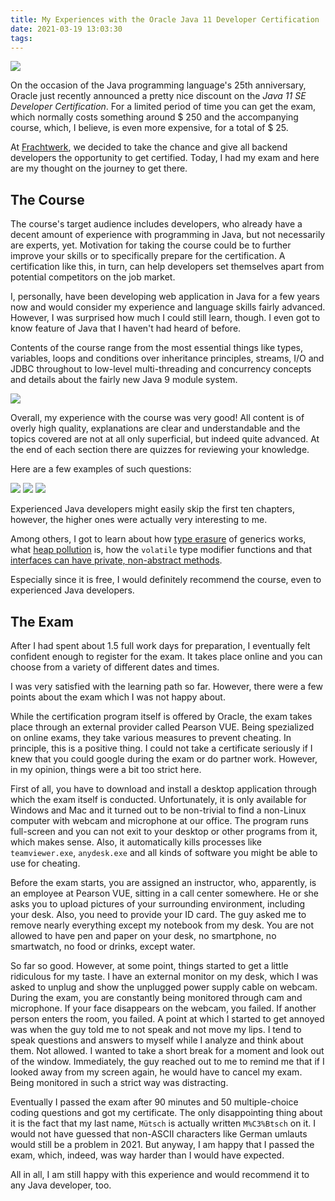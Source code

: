 ```yaml
---
title: My Experiences with the Oracle Java 11 Developer Certification
date: 2021-03-19 13:03:30
tags:
---
```


![](https://apps.muetsch.io/images/o:auto/rs,s:640?image=https://muetsch.io/images/java_cert2.png)

On the occasion of the Java programming language's 25th anniversary, Oracle just recently announced a pretty nice discount on the _Java 11 SE Developer Certification_. For a limited period of time you can get the exam, which normally costs something around $ 250 and the accompanying course, which, I believe, is even more expensive, for a total of $ 25.

 At [Frachtwerk](https://frachtwerk.de), we decided to take the chance and give all backend developers the opportunity to get certified. Today, I had my exam and here are my thought on the journey to get there.

## The Course
The course's target audience includes developers, who already have a decent amount of experience with programming in Java, but not necessarily are experts, yet. Motivation for taking the course could be to further improve your skills or to specifically prepare for the certification. A certification like this, in turn, can help developers set themselves apart from potential competitors on the job market.

I, personally, have been developing web application in Java for a few years now and would consider my experience and language skills fairly advanced. However, I was surprised how much I could still learn, though. I even got to know feature of Java that I haven't had heard of before.

Contents of the course range from the most essential things like types, variables, loops and conditions over inheritance principles, streams, I/O and JDBC throughout to low-level multi-threading and concurrency concepts and details about the fairly new Java 9 module system.

![](https://apps.muetsch.io/images/o:auto/rs,s:640?image=https://muetsch.io/images/java_cert1.png)

Overall, my experience with the course was very good! All content is of overly high quality, explanations are clear and understandable and the topics covered are not at all only superficial, but indeed quite advanced. At the end of each section there are quizzes for reviewing your knowledge. 

Here are a few examples of such questions:

![](https://apps.muetsch.io/images/o:auto/rs,s:640?image=https://muetsch.io/images/java_cert6.png)
![](https://apps.muetsch.io/images/o:auto/rs,s:640?image=https://muetsch.io/images/java_cert4.png)
![](https://apps.muetsch.io/images/o:auto/rs,s:640?image=https://muetsch.io/images/java_cert5.png)

Experienced Java developers might easily skip the first ten chapters, however, the higher ones were actually very interesting to me.

Among others, I got to learn about how [type erasure](https://docs.oracle.com/javase/tutorial/java/generics/erasure.html) of generics works, what [heap pollution](https://docs.oracle.com/javase/tutorial/java/generics/nonReifiableVarargsType.html#heap_pollution) is, how the `volatile` type modifier functions and that [interfaces can have private, non-abstract methods](images/java_cert3.png).

Especially since it is free, I would definitely recommend the course, even to experienced Java developers. 

## The Exam
After I had spent about 1.5 full work days for preparation, I eventually felt confident enough to register for the exam. It takes place online and you can choose from a variety of different dates and times. 

I was very satisfied with the learning path so far. However, there were a few points about the exam which I was not happy about. 

While the certification program itself is offered by Oracle, the exam takes place through an external provider called Pearson VUE. Being spezialized on online exams, they take various measures to prevent cheating. In principle, this is a positive thing. I could not take a certificate seriously if I knew that you could google during the exam or do partner work. However, in my opinion, things were a bit too strict here.

First of all, you have to download and install a desktop application through which the exam itself is conducted. Unfortunately, it is only available for Windows and Mac and it turned out to be non-trivial to find a non-Linux computer with webcam and microphone at our office. The program runs full-screen and you can not exit to your desktop or other programs from it, which makes sense. Also, it automatically kills processes like `teamviewer.exe`, `anydesk.exe` and all kinds of software you might be able to use for cheating. 

Before the exam starts, you are assigned an instructor, who, apparently, is an employee at Pearson VUE, sitting in a call center somewhere. He or she asks you to upload pictures of your surrounding environment, including your desk. Also, you need to provide your ID card. The guy asked me to remove nearly everything except my notebook from my desk. You are not allowed to have pen and paper on your desk, no smartphone, no smartwatch, no food or drinks, except water. 

So far so good. However, at some point, things started to get a little ridiculous for my taste. I have an external monitor on my desk, which I was asked to unplug and show the unplugged power supply cable on webcam. During the exam, you are constantly being monitored through cam and microphone. If your face disappears on the webcam, you failed. If another person enters the room, you failed. A point at which I started to get annoyed was when the guy told me to not speak and not move my lips. I tend to speak questions and answers to myself while I analyze and think about them. Not allowed. I wanted to take a short break for a moment and look out of the window. Immediately, the guy reached out to me to remind me that if I looked away from my screen again, he would have to cancel my exam. Being monitored in such a strict way was distracting. 

Eventually I passed the exam after 90 minutes and 50 multiple-choice coding questions and got my certificate. The only disappointing thing about it is the fact that my last name, `Mütsch` is actually written `M%C3%Btsch` on it. I would not have guessed that non-ASCII characters like German umlauts would still be a problem in 2021. But anyway, I am happy that I passed the exam, which, indeed, was way harder than I would have expected.

All in all, I am still happy with this experience and would recommend it to any Java developer, too. 